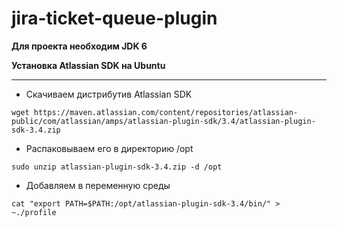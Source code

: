 jira-ticket-queue-plugin
========================
**Для проекта необходим JDK 6**

**Установка Atlassian SDK на Ubuntu**

***

* Скачиваем дистрибутив Atlassian SDK

`wget https://maven.atlassian.com/content/repositories/atlassian-public/com/atlassian/amps/atlassian-plugin-sdk/3.4/atlassian-plugin-sdk-3.4.zip`

* Распаковываем его в директорию /opt

`sudo unzip atlassian-plugin-sdk-3.4.zip -d /opt`

* Добавляем в переменную среды

`cat "export PATH=$PATH:/opt/atlassian-plugin-sdk-3.4/bin/" > ~./profile`
 
